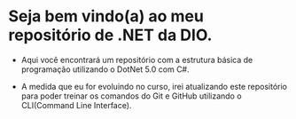 # Seja bem vindo(a) ao meu repositório de .NET da DIO.

* Aqui você encontrará um repositório com a estrutura básica de programação utilizando o DotNet 5.0 com C#.

* A medida que eu for evoluindo no curso, irei atualizando este repositório para poder treinar os comandos do Git e GitHub utilizando o CLI(Command Line Interface).
